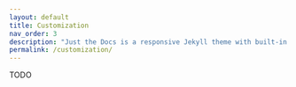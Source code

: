 ```yaml
---
layout: default
title: Customization
nav_order: 3
description: "Just the Docs is a responsive Jekyll theme with built-in search that is easily customizable and hosted on GitHub Pages."
permalink: /customization/
---
```


TODO